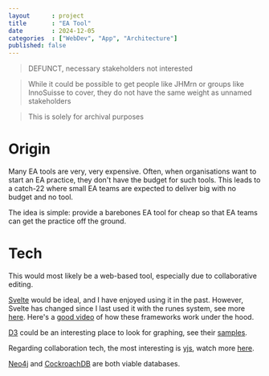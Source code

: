```yaml
---
layout      : project
title       : "EA Tool"
date        : 2024-12-05
categories  : ["WebDev", "App", "Architecture"]
published: false
---
```


> DEFUNCT, necessary stakeholders not interested

> While it could be possible to get people like JHMrn or groups like InnoSuisse to cover, they do not have the same weight as unnamed stakeholders

> This is solely for archival purposes


# Origin

Many EA tools are very, very expensive.
Often, when organisations want to start an EA practice, they don't have the budget for such tools.
This leads to a catch-22 where small EA teams are expected to deliver big with no budget and no tool.

The idea is simple: provide a barebones EA tool for cheap so that EA teams can get the practice off the ground.


# Tech

This would most likely be a web-based tool, especially due to collaborative editing.

[Svelte](https://svelte.dev/) would be ideal, and I have enjoyed using it in the past.
However, Svelte has changed since I last used it with the runes system, see more [here](https://www.youtube.com/watch?v=aYyZUDFZTrM).
Here's a [good video](https://www.youtube.com/watch?v=VMDydLUCLtE&ab_channel=Theo-t3%E2%80%A4gg) of how these frameworks work under the hood.

[D3](https://d3js.org/) could be an interesting place to look for graphing, see their [samples](https://d3-graph-gallery.com/).

Regarding collaboration tech, the most interesting is [yjs](https://github.com/yjs/yjs), watch more [here](https://www.youtube.com/watch?v=NKGTsxvQK9g).

[Neo4j](https://neo4j.com/pricing/) and [CockroachDB](https://www.cockroachlabs.com/) are both viable databases.
